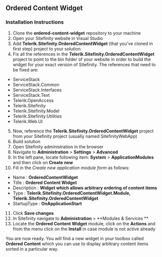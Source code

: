 Ordered Content Widget
-----------------------

### Installation Instructions

1. Clone the **ordered-content-widget** repository to your machine
2. Open your Sitefinity website in Visual Studio
3. Add **Telerik.Sitefinity.OrderedContentWidget** (that you've cloned in first step) project to your solution
4. Fix all the references in the **Telerik.Sitefinity.OrderedContentWidget** project to point to the bin folder of your website in order to build the widget for your exact version of Sitefinity. The references that need to be fixed are:
  * ServiceStack
  * ServiceStack.Common
  * ServiceStack.Interfaces
  * ServiceStack.Text
  * Telerik.OpenAccess
  * Telerik.Sitefinity
  * Telerik.Sitefinity.Model
  * Telerik.Sitefinity.Utilities
  * Telerik.Web.UI
5. Now, reference the **Telerik.Sitefinity.OrderedContentWidget** project from your Sitefinity project (usually named SitefinityWebApp)
6. Build solution
7. Open Sitefinity administration in the browser
8. Navigate to **Administration** > **Settings** > **Advanced**
9. In the left pane, locate following item: **System** > **ApplicationModules** and then click on **Create new**
10. Fill in the *Create new application module form* as follows:
  * Name : **OrderedContentWidget**
  * Title : **Ordered Content Widget**
  * Description : **Widget which allows arbitrary ordering of content items**
  * Type : **Telerik.Sitefinity.OrderedContentWidget.Module, Telerik.Sitefinity.OrderedContentWidget**
  * StartupType : **OnApplicationStart**
11. Click **Save changes**
12. In Sitefinity navigate to **Administration** > **Modules & Services **
13. Locate the **Ordered Content Widget** module, click on the **Actions** and from the menu click on the **Install** in case module is not active already

You are now ready. You will find a new widget in your toolbox called **Ordered Content** which you can use to display arbitrary content items sorted in a particular way.

